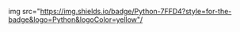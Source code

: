 img src="https://img.shields.io/badge/Python-7FFD4?style=for-the-badge&logo=Python&logoColor=yellow"/
